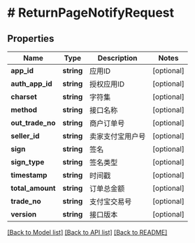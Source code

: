 # # ReturnPageNotifyRequest

## Properties

Name | Type | Description | Notes
------------ | ------------- | ------------- | -------------
**app_id** | **string** | 应用ID | [optional]
**auth_app_id** | **string** | 授权应用ID | [optional]
**charset** | **string** | 字符集 | [optional]
**method** | **string** | 接口名称 | [optional]
**out_trade_no** | **string** | 商户订单号 | [optional]
**seller_id** | **string** | 卖家支付宝用户号 | [optional]
**sign** | **string** | 签名 | [optional]
**sign_type** | **string** | 签名类型 | [optional]
**timestamp** | **string** | 时间戳 | [optional]
**total_amount** | **string** | 订单总金额 | [optional]
**trade_no** | **string** | 支付宝交易号 | [optional]
**version** | **string** | 接口版本 | [optional]

[[Back to Model list]](../../README.md#models) [[Back to API list]](../../README.md#endpoints) [[Back to README]](../../README.md)
